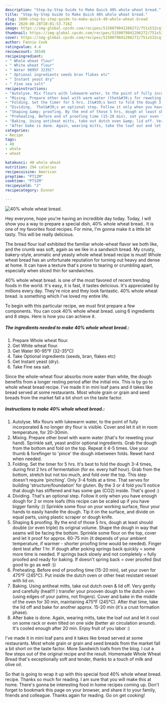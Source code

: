 ```yaml
---
description: "Step-by-Step Guide to Make Quick 40% whole wheat bread."
title: "Step-by-Step Guide to Make Quick 40% whole wheat bread."
slug: 1600-step-by-step-guide-to-make-quick-40-whole-wheat-bread
date: 2020-08-28T10:01:53.716Z
image: https://img-global.cpcdn.com/recipes/5150079841206272/751x532cq70/40-whole-wheat-bread-recipe-main-photo.jpg
thumbnail: https://img-global.cpcdn.com/recipes/5150079841206272/751x532cq70/40-whole-wheat-bread-recipe-main-photo.jpg
cover: https://img-global.cpcdn.com/recipes/5150079841206272/751x532cq70/40-whole-wheat-bread-recipe-main-photo.jpg
author: Fannie Cook
ratingvalue: 4.4
reviewcount: 36548
recipeingredient:
- " Whole wheat flour"
- " White wheat flour"
- " Water 9095F 3235C"
- " Optional ingredients seeds bran flakes etc"
- " Instant yeast dry"
- " Fine sea salt"
recipeinstructions:
- "Autolyse. Mix flours with lukewarm water, to the point of fully incorporated &amp; no longer dry flour is visible. Cover and let it sit in room temperature, for 20-30min."
- "Mixing. Prepare other bowl with warm water (that&#39;s for reweting your hand). Sprinkle salt, yeast and/or optional ingredients. Grab the dough from the bottom and fold on the top. Repeat it 4-5 times. Use your thumb &amp; forefinger to &#39;pince&#39; the dough inbetween folds. Rewet hand when needed."
- "Folding. Set the timer for 5 hrs. It&#39;s best to fold the dough 3-4 times, during first 2 hrs of fermentation (for ex. every half hour). Grab from the bottom,  stretch but not too much,  and fold over the top. This step doesn&#39;t require &#39;pinching&#39;. Only 3-4 folds at a time. That serves for building &#39;structure/foundation&#39; for gluten. By the 3 or 4 fold you&#39;ll notice that dough has stiffened and has some gas (CO2) inside. That&#39;s good :)"
- "Dividing.  That&#39;s an optional step. Follow it only when you have enough dough for 2 or more loafs (this recipe can be scaled up if you have bigger family :)) Sprinkle some flour on your working surface,  flour your hands to easily handle the dough. Tip it on the surface, and divide on equal parts, using plastic scraper or dough knife."
- "Shaping &amp; proofing. By the end of those 5 hrs, dough at least should double (or even triple) its original volume. Shape the dough in way that seams will be facing the bottom. Sprinkle some flour on the top, cover and let it proof for approx. 60-75 min (it depends of your ambient temperature, if warmer - shorter proofing time would be needed). Finger dent test after 1 hr. If dough after poking springs back quickly = some more time is needed. If springs back slowly and not completely = fully proofed and ready for baking. If doesn&#39;t spring back = over proofed (but good to go as well :))"
- "Preheating. Before end of proofing time (15-20 min), set your oven for 475°F (245°C). Put inside the dutch oven or other heat resistant vessel with lid on."
- "Baking. Using antiheat mitts, take out dutch oven &amp; lid off. Very gently and carefully (heat!!! ) transfer your prooven dough to the dutch oven (using edges of your palms, not fingers). Cover and bake in the middle of the oven for 30 min, maintaining 475°F (245°C). After that time, take the lid off and bake for another approx. 15-20 min (it&#39;s a crust formation phase)."
- "After bake is done. Again, wearing mitts, take the loaf out and let it cool on some rack or even tilted on one side (better air circulation around). It&#39;s cooled enough after 20 min. Enjoy fruit of you labor :)"
categories:
- Recipe
tags:
- 40
- whole
- wheat

katakunci: 40 whole wheat 
nutrition: 294 calories
recipecuisine: American
preptime: "PT12M"
cooktime: "PT32M"
recipeyield: "2"
recipecategory: Dinner

---
```



![40% whole wheat bread.](https://img-global.cpcdn.com/recipes/5150079841206272/751x532cq70/40-whole-wheat-bread-recipe-main-photo.jpg)

Hey everyone, hope you're having an incredible day today. Today, I will show you a way to prepare a special dish, 40% whole wheat bread.. It is one of my favorites food recipes. For mine, I'm gonna make it a little bit tasty. This will be really delicious.

The bread flour loaf exhibited the familiar whole-wheat flavor we both like, and the crumb was soft, again as we like in a sandwich bread. My crusty, bakery-style, aromatic and yeasty whole wheat bread recipe is must! Whole wheat bread has an unfortunate reputation for turning out heavy and dense at home. It can have a texture that&#39;s prone to tearing or crumbling apart, especially when sliced thin for sandwiches.

40% whole wheat bread. is one of the most favored of recent trending foods in the world. It's easy, it is fast, it tastes delicious. It's appreciated by millions every day. They're nice and they look fantastic. 40% whole wheat bread. is something which I've loved my entire life.


To begin with this particular recipe, we must first prepare a few components. You can cook 40% whole wheat bread. using 6 ingredients and 8 steps. Here is how you can achieve it.

<!--inarticleads1-->

##### The ingredients needed to make 40% whole wheat bread.:

1. Prepare  Whole wheat flour.
1. Get  White wheat flour.
1. Get  Water 90-95°F (32-35°C)
1. Take  Optional ingredients (seeds, bran, flakes etc)
1. Get  Instant yeast (dry).
1. Take  Fine sea salt.


Since the whole-wheat flour absorbs more water than white, the dough benefits from a longer resting period after the initial mix. This is by go to whole wheat bread recipe. I&#39;ve made it in mini loaf pans and it takes like bread served at some restaurants. Most whole grain or grain and seed breads from the market fall a bit short on the taste factor. 

<!--inarticleads2-->

##### Instructions to make 40% whole wheat bread.:

1. Autolyse. Mix flours with lukewarm water, to the point of fully incorporated &amp; no longer dry flour is visible. Cover and let it sit in room temperature, for 20-30min.
1. Mixing. Prepare other bowl with warm water (that&#39;s for reweting your hand). Sprinkle salt, yeast and/or optional ingredients. Grab the dough from the bottom and fold on the top. Repeat it 4-5 times. Use your thumb &amp; forefinger to &#39;pince&#39; the dough inbetween folds. Rewet hand when needed.
1. Folding. Set the timer for 5 hrs. It&#39;s best to fold the dough 3-4 times, during first 2 hrs of fermentation (for ex. every half hour). Grab from the bottom,  stretch but not too much,  and fold over the top. This step doesn&#39;t require &#39;pinching&#39;. Only 3-4 folds at a time. That serves for building &#39;structure/foundation&#39; for gluten. By the 3 or 4 fold you&#39;ll notice that dough has stiffened and has some gas (CO2) inside. That&#39;s good :)
1. Dividing.  That&#39;s an optional step. Follow it only when you have enough dough for 2 or more loafs (this recipe can be scaled up if you have bigger family :)) Sprinkle some flour on your working surface,  flour your hands to easily handle the dough. Tip it on the surface, and divide on equal parts, using plastic scraper or dough knife.
1. Shaping &amp; proofing. By the end of those 5 hrs, dough at least should double (or even triple) its original volume. Shape the dough in way that seams will be facing the bottom. Sprinkle some flour on the top, cover and let it proof for approx. 60-75 min (it depends of your ambient temperature, if warmer - shorter proofing time would be needed). Finger dent test after 1 hr. If dough after poking springs back quickly = some more time is needed. If springs back slowly and not completely = fully proofed and ready for baking. If doesn&#39;t spring back = over proofed (but good to go as well :))
1. Preheating. Before end of proofing time (15-20 min), set your oven for 475°F (245°C). Put inside the dutch oven or other heat resistant vessel with lid on.
1. Baking. Using antiheat mitts, take out dutch oven &amp; lid off. Very gently and carefully (heat!!! ) transfer your prooven dough to the dutch oven (using edges of your palms, not fingers). Cover and bake in the middle of the oven for 30 min, maintaining 475°F (245°C). After that time, take the lid off and bake for another approx. 15-20 min (it&#39;s a crust formation phase).
1. After bake is done. Again, wearing mitts, take the loaf out and let it cool on some rack or even tilted on one side (better air circulation around). It&#39;s cooled enough after 20 min. Enjoy fruit of you labor :)


I&#39;ve made it in mini loaf pans and it takes like bread served at some restaurants. Most whole grain or grain and seed breads from the market fall a bit short on the taste factor. More Sandwich loafs from the blog. I cut a few steps out of the original recipe and the result. Homemade Whole Wheat Bread that&#39;s exceptionally soft and tender, thanks to a touch of milk and olive oil. 

So that is going to wrap it up with this special food 40% whole wheat bread. recipe. Thanks so much for reading. I am sure that you will make this at home. There's gonna be interesting food in home recipes coming up. Don't forget to bookmark this page on your browser, and share it to your family, friends and colleague. Thanks again for reading. Go on get cooking!
